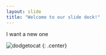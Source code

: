 ```yaml
---
layout: slide
title: "Welcome to our slide deck!"
---
```


I want a new one

![dodgetocat](https://octodex.github.com/images/dodgetocat_v2.png)
{: .center}
